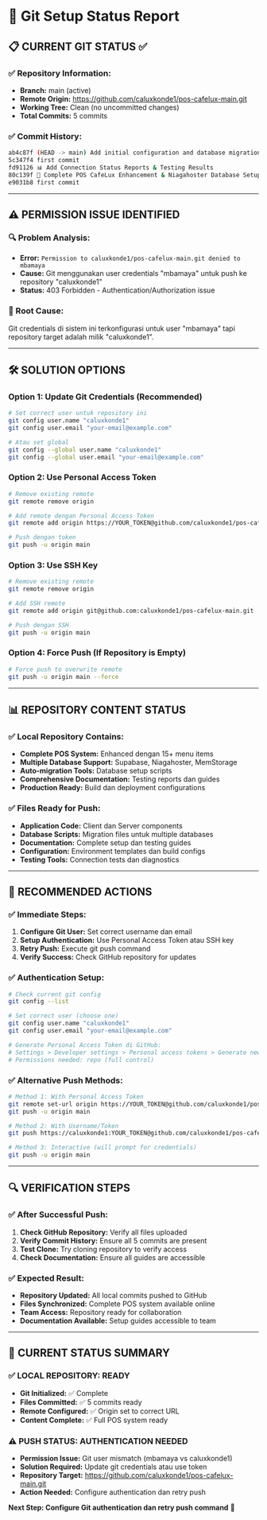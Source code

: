 # 🔧 Git Setup Status Report

## 📋 **CURRENT GIT STATUS** ✅

### **✅ Repository Information:**
- **Branch:** main (active)
- **Remote Origin:** https://github.com/caluxkonde1/pos-cafelux-main.git
- **Working Tree:** Clean (no uncommitted changes)
- **Total Commits:** 5 commits

### **✅ Commit History:**
```bash
ab4c87f (HEAD -> main) Add initial configuration and database migration scripts for POS CafeLux
5c347f4 first commit
fd91126 📊 Add Connection Status Reports & Testing Results
80c139f 🚀 Complete POS CafeLux Enhancement & Niagahoster Database Setup
e9031b8 first commit
```

---

## ⚠️ **PERMISSION ISSUE IDENTIFIED**

### **🔍 Problem Analysis:**
- **Error:** `Permission to caluxkonde1/pos-cafelux-main.git denied to mbamaya`
- **Cause:** Git menggunakan user credentials "mbamaya" untuk push ke repository "caluxkonde1"
- **Status:** 403 Forbidden - Authentication/Authorization issue

### **🔧 Root Cause:**
Git credentials di sistem ini terkonfigurasi untuk user "mbamaya" tapi repository target adalah milik "caluxkonde1".

---

## 🛠️ **SOLUTION OPTIONS**

### **Option 1: Update Git Credentials (Recommended)**
```bash
# Set correct user untuk repository ini
git config user.name "caluxkonde1"
git config user.email "your-email@example.com"

# Atau set global
git config --global user.name "caluxkonde1"
git config --global user.email "your-email@example.com"
```

### **Option 2: Use Personal Access Token**
```bash
# Remove existing remote
git remote remove origin

# Add remote dengan Personal Access Token
git remote add origin https://YOUR_TOKEN@github.com/caluxkonde1/pos-cafelux-main.git

# Push dengan token
git push -u origin main
```

### **Option 3: Use SSH Key**
```bash
# Remove existing remote
git remote remove origin

# Add SSH remote
git remote add origin git@github.com:caluxkonde1/pos-cafelux-main.git

# Push dengan SSH
git push -u origin main
```

### **Option 4: Force Push (If Repository is Empty)**
```bash
# Force push to overwrite remote
git push -u origin main --force
```

---

## 📊 **REPOSITORY CONTENT STATUS**

### **✅ Local Repository Contains:**
- **Complete POS System:** Enhanced dengan 15+ menu items
- **Multiple Database Support:** Supabase, Niagahoster, MemStorage
- **Auto-migration Tools:** Database setup scripts
- **Comprehensive Documentation:** Testing reports dan guides
- **Production Ready:** Build dan deployment configurations

### **✅ Files Ready for Push:**
- **Application Code:** Client dan Server components
- **Database Scripts:** Migration files untuk multiple databases
- **Documentation:** Complete setup dan testing guides
- **Configuration:** Environment templates dan build configs
- **Testing Tools:** Connection tests dan diagnostics

---

## 🎯 **RECOMMENDED ACTIONS**

### **✅ Immediate Steps:**
1. **Configure Git User:** Set correct username dan email
2. **Setup Authentication:** Use Personal Access Token atau SSH key
3. **Retry Push:** Execute git push command
4. **Verify Success:** Check GitHub repository for updates

### **✅ Authentication Setup:**
```bash
# Check current git config
git config --list

# Set correct user (choose one)
git config user.name "caluxkonde1"
git config user.email "your-email@example.com"

# Generate Personal Access Token di GitHub:
# Settings > Developer settings > Personal access tokens > Generate new token
# Permissions needed: repo (full control)
```

### **✅ Alternative Push Methods:**
```bash
# Method 1: With Personal Access Token
git remote set-url origin https://YOUR_TOKEN@github.com/caluxkonde1/pos-cafelux-main.git
git push -u origin main

# Method 2: With Username/Token
git push https://caluxkonde1:YOUR_TOKEN@github.com/caluxkonde1/pos-cafelux-main.git main

# Method 3: Interactive (will prompt for credentials)
git push -u origin main
```

---

## 🔍 **VERIFICATION STEPS**

### **✅ After Successful Push:**
1. **Check GitHub Repository:** Verify all files uploaded
2. **Verify Commit History:** Ensure all 5 commits are present
3. **Test Clone:** Try cloning repository to verify access
4. **Check Documentation:** Ensure all guides are accessible

### **✅ Expected Result:**
- **Repository Updated:** All local commits pushed to GitHub
- **Files Synchronized:** Complete POS system available online
- **Team Access:** Repository ready for collaboration
- **Documentation Available:** Setup guides accessible to team

---

## 🏅 **CURRENT STATUS SUMMARY**

### **✅ LOCAL REPOSITORY: READY**
- **Git Initialized:** ✅ Complete
- **Files Committed:** ✅ 5 commits ready
- **Remote Configured:** ✅ Origin set to correct URL
- **Content Complete:** ✅ Full POS system ready

### **⚠️ PUSH STATUS: AUTHENTICATION NEEDED**
- **Permission Issue:** Git user mismatch (mbamaya vs caluxkonde1)
- **Solution Required:** Update git credentials atau use token
- **Repository Target:** https://github.com/caluxkonde1/pos-cafelux-main.git
- **Action Needed:** Configure authentication dan retry push

**Next Step: Configure Git authentication dan retry push command** 🚀
